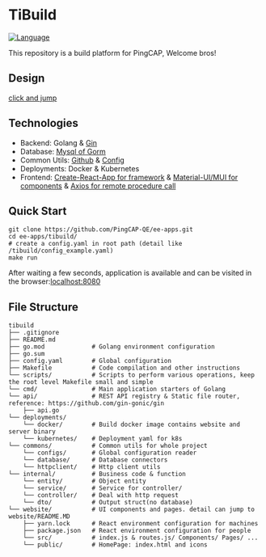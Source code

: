 # TiBuild
[![Language](https://img.shields.io/badge/Language-Go-blue.svg)](https://golang.org/)

This repository is a build platform for PingCAP, Welcome bros!

## Design
[click and jump](https://pingcap.feishu.cn/wiki/wikcndnDJhhpnNZb5wivmJPPHJb)

## Technologies
+ Backend: Golang & [Gin](https://github.com/gin-gonic/gin)
+ Database: [Mysql of Gorm](https://github.com/go-gorm/gorm)
+ Common Utils: [Github](https://github.com/google/go-github) & [Config](https://github.com/jinzhu/configor)
+ Deployments: Docker & Kubernetes
+ Frontend: [Create-React-App for framework](https://github.com/facebook/create-react-app) & [Material-UI/MUI for components](https://github.com/mui-org/material-ui) & [Axios for remote procedure call](https://github.com/axios/axios)

## Quick Start
```
git clone https://github.com/PingCAP-QE/ee-apps.git
cd ee-apps/tibuild/
# create a config.yaml in root path (detail like /tibuild/config_example.yaml)
make run
```
After waiting a few seconds, application is available and can be visited in the browser:[localhost:8080](http://localhost:8080/)

## File Structure
```
tibuild
├── .gitignore
├── README.md
├── go.mod             # Golang environment configuration
├── go.sum
├── config.yaml        # Global configuration
├── Makefile           # Code compilation and other instructions
└── scripts/           # Scripts to perform various operations, keep the root level Makefile small and simple
└── cmd/               # Main application starters of Golang
└── api/               # REST API registry & Static file router, reference: https://github.com/gin-gonic/gin
    ├── api.go
└── deployments/
    └── docker/        # Build docker image contains website and server binary
    └── kubernetes/    # Deployment yaml for k8s
└── commons/           # Common utils for whole project
    └── configs/       # Global configuration reader
    └── database/      # Database connectors
    └── httpclient/    # Http client utils
└── internal/          # Business code & function
    └── entity/        # Object entity
    └── service/       # Service for controller/
    └── controller/    # Deal with http request
    └── dto/           # Output struct(no database)
└── website/           # UI components and pages. detail can jump to  website/README.MD
    ├── yarn.lock      # React environment configuration for machines
    ├── package.json   # React environment configuration for people
    └── src/           # index.js & routes.js/ Components/ Pages/ ...
    └── public/        # HomePage: index.html and icons
```
